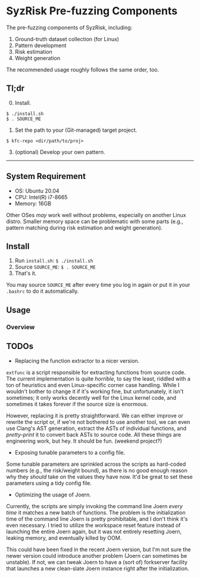 # SyzRisk Pre-fuzzing Components

The pre-fuzzing components of SyzRisk, including:

 1. Ground-truth dataset collection (for Linux)
 2. Pattern development
 3. Risk estimation
 4. Weight generation

The recommended usage roughly follows the same order, too.

## Tl;dr

 0. Install.
```
$ ./install.sh
$ . SOURCE_ME
```

 1. Set the path to your (Git-managed) target project.
```
$ kfc-repo <dir/path/to/proj>
```


 3. (optional) Develop your own pattern.

---

## System Requirement

 - OS: Ubuntu 20.04
 - CPU: Intel(R) i7-8665
 - Memory: 16GB

Other OSes _may_ work well without problems, especially on another Linux distro. Smaller memory space can be problematic with some parts (e.g., pattern matching during risk estimation and weight generation).


## Install

 1. Run `install.sh`: `$ ./install.sh`
 2. Source `SOURCE_ME`: `$ . SOURCE_ME`
 3. That's it.

You may source `SOURCE_ME` after every time you log in again or put it in your `.bashrc` to do it automatically.


## Usage

### Overview




## TODOs

 - Replacing the function extractor to a nicer version.

`extfunc` is a script responsible for extracting functions from source code. The current implementation is quite _horrible_, to say the least, riddled with a ton of heuristics and even Linux-specific corner case handling. While I wouldn't bother to change it if it's working fine, but unfortunately, it isn't sometimes; it only works decently well for the Linux kernel code, and sometimes it takes forever if the source size is enormous.

However, replacing it is pretty straightforward. We can either improve or rewrite the script or, if we're not bothered to use another tool, we can even use Clang's AST generation, extract the ASTs of individual functions, and _pretty-print_ it to convert back ASTs to source code. All these things are engineering work, but hey. It should be fun. (weekend project?)

 - Exposing tunable parameters to a config file.

Some tunable parameters are sprinkled across the scripts as hard-coded numbers (e.g., the risk/weight bound), as there is no good enough reason why they _should_ take on the values they have now. It'd be great to set these parameters using a tidy config file.

 - Optimizing the usage of Joern.

Currently, the scripts are simply invoking the command line Joern _every time_ it matches a new batch of functions. The problem is the initialization time of the command line Joern is pretty prohibitable, and I don't think it's even necessary. I tried to utilize the workspace reset feature instead of launching the entire Joern again, but it was not entirely resetting Joern, leaking memory, and eventually killed by OOM.

This could have been fixed in the recent Joern version, but I'm not sure the newer version could introduce another problem (Joern can sometimes be unstable). If not, we can tweak Joern to have a (sort of) forkserver facility that launches a new clean-slate Joern instance right after the initialization.
